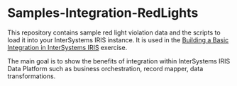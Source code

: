 # Samples-Integration-RedLights
This repository contains sample red light violation data and the scripts to load it into your InterSystems IRIS instance. It is used in the [Building a Basic Integration in InterSystems IRIS](https://learning.intersystems.com/course/view.php?name=SmartTicketingSystem) exercise.

The main goal is to show the benefits of integration within InterSystems IRIS Data Platform such as business orchestration, record mapper, data transformations.
